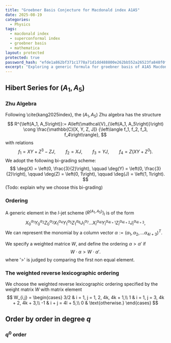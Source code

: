 ```yaml
---
title: "Groebner Basis Conjecture for Macdonald index A1A5"
date: 2025-08-19
categories:
  - Physics
tags:
  - macdonald index
  - superconformal index
  - groebner basis
  - mathematica
layout: protected
protected: true
password_hash: "efde1a862bf371c1778a71d1dd488800e262bb552a26523fa848f0f3b5dc1cdf"
excerpt: "Exploring a generic formula for groebner basis of A1A5 Macdonald index."
---
```


## Hibert Series for $(A_1, A_5)$

### Zhu Algebra

Following \cite{kang2025index}, the $(A_1, A_5)$ Zhu algebra has the structure
$$
R^{\left(A_1, A_5\right)}:=
    A\left(\mathcal{V}_{\left(A_1, A_5\right)}\right) 
    \cong 
    \frac{\mathbb{C}[X, Y, Z, J]}
         {\left\langle f_1, f_2, f_3, f_4\right\rangle},
$$
with relations
$$
f_1 = XY + Z^3 - ZJ, \qquad
    f_2 = XJ, \qquad
    f_3 = YJ, \qquad
    f_4 = Z(XY + Z^3).
$$
We adopt the following bi-grading scheme:
$$
\deg(X) = \left(0, \frac{3}{2}\right), \qquad
    \deg(Y) = \left(0, \frac{3}{2}\right), \qquad
    \deg(Z) = \left(0, 1\right), \qquad
    \deg(J) = \left(1, 1\right).
$$
(Todo: explain why we choose this bi-grading)

### Ordering

A generic element in the $l$-jet scheme $(R^{\left(A_1, A_5\right)})_l$ is of the form
$$
X_0^{\alpha_1} Y_0^{\alpha_2} Z_0^{\alpha_3}
    X_1^{\alpha_4} Y_1^{\alpha_5} Z_1^{\alpha_6} J_1^{\alpha_7}
    \dots
    X_l^{\alpha_{4l}} Y_l^{\alpha_{4l+1}} Z_l^{\alpha_{4l+2}} J_l^{\alpha_{4l+3}},
$$
We can represent the monomial by a column vector $\alpha := (\alpha_1, \alpha_2, \dots \alpha_{4l+3})^T$.

We specify a weighted matrice $W$, and define the ordering $\alpha > \alpha'$ if 
$$
W \cdot \alpha > W \cdot \alpha'.
$$
where '>' is judged by comparing the first non equal element.

### The weighted reverse lexicographic ordering

We choose the weighted reverse  lexicographic ordering specified by the weight matrix $W$ with matrix element 
$$
W_{i,j} = \begin{cases}
    3/2 & i = 1, j = 1, 2, 4k, 4k + 1,\\
    1 & i = 1, j = 3, 4k + 2, 4k + 3,\\
    -1 & i + j = 4l + 5,\\
    0 & \text{otherwise.}
    \end{cases} 
$$

## Order by order in degree $q$

### $q^0$ order